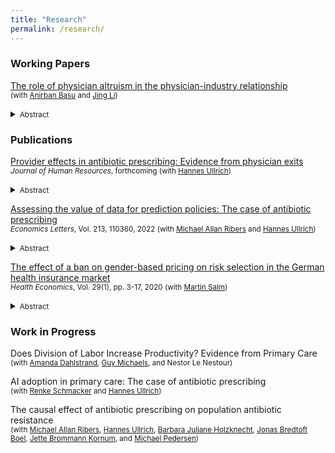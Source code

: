 ```yaml
---
title: "Research"
permalink: /research/
---
```



### Working Papers
[The role of physician altruism in the physician-industry relationship] <br/>
<small>(with [Anirban Basu] and [Jing Li])</small> <br/>  
<details>
<summary><small>Abstract</small></summary>
<small>
	Altruism is a key professional norm that underlies the physician's role as a representative agent for patients. However, physician behavior can be influenced when private gains enter the objective function. We study the relationship between altruism and physicians' receipt of financial benefits from pharmaceutical manufacturers, as well as the extent to which altruism mitigates physicians' responsiveness to these industry payments. We link data on altruistic preferences for 280 physicians, identified using a revealed preference economic experiment, with administrative information on their receipt of monetary and in-kind transfers from pharmaceutical firms along with drug prescription claims data. Non-altruistic physicians receive industry transfers that are on average 2,184 USD  (95\% CI: 979.3--3,388.5) or 254\% higher than altruistic physicians. While industry transfers are associated with higher drug spending and brand prescribing rates, these relationships are driven by non-altruistic physicians. Our results indicate that altruism is an important determinant of physicians’ relationships with and responses to industry benefits.
</small>
</details>


### Publications
[Provider effects in antibiotic prescribing: Evidence from physician exits](https://doi.org/10.3368/jhr.0523-12900R1) <br/>
<small>*Journal of Human Resources*, forthcoming (with [Hannes Ullrich])</small> <br/>  
<details>
<summary><small>Abstract</small></summary>
<small>
	In the fight against antibiotic resistance, reducing antibiotic consumption while preserving healthcare quality presents a critical health policy challenge. We investigate the role of practice styles in patients’ antibiotic intake using exogenous variation in patient-physician assignment. Practice style heterogeneity explains 49% of the differences in overall antibiotic use and 83% of the differences in second-line antibiotic use between primary care providers. We find no evidence that high prescribing is linked to better treatment quality or fewer adverse health outcomes. Policies improving physician decision-making, particularly among high-prescribers, may be effective in reducing antibiotic consumption while sustaining healthcare quality.
</small>
</details>


[Assessing the value of data for prediction policies: The case of antibiotic prescribing](https://doi.org/10.1016/j.econlet.2022.110360) <br/> 
<small>*Economics Letters*, Vol. 213, 110360, 2022 (with [Michael Allan Ribers] and [Hannes Ullrich])</small> <br/> 
<details>
<summary><small>Abstract</small></summary>
<small>
	We quantify the value of data for the prediction policy problem of reducing antibiotic prescribing to curb antibiotic resistance. Using varying combinations of administrative data, we evaluate machine learning predictions for diagnosing bacterial urinary tract infections and the outcomes of prescription rules based on these predictions. Simple patient demographics improve prediction quality substantially but larger reductions in prescribing can be achieved by making use of rich health data. Our results suggest decreasing returns to data for prediction quality and increasing returns for policy outcomes. Hence, data needs for prediction policy problems must be assessed based on the policy objective and not only on prediction quality.
</small>
</details>


[The effect of a ban on gender-based pricing on risk selection in the German health insurance market](https://onlinelibrary.wiley.com/doi/full/10.1002/hec.3958) <br/>
<small>*Health Economics*, Vol. 29(1), pp. 3-17, 2020 (with [Martin Salm])</small> <br/>  
<details>
<summary><small>Abstract</small></summary>
<small>
	Starting from December 2012, insurers in the European Union were prohibited from charging gender‐discriminatory prices. We examine the effect of this unisex mandate on risk segmentation in the German health insurance market. Although gender used to be a pricing factor in Germany's private health insurance (PHI) sector, it was never used as a pricing factor in the social health insurance (SHI) sector. The unisex mandate makes PHI relatively more attractive for women and less attractive for men. Based on data from the German socio‐economic panel, we analyze how the unisex mandate affects the difference between women and men in switching rates between SHI and PHI. We find that the unisex mandate increases the probability of switching from SHI to PHI for women relative to men. On the other hand, the unisex mandate has no effect on the gender difference in switching rates from PHI to SHI. Because women have on average higher health care expenditures than men, our results imply a worsening of the PHI risk pool and an improvement of the SHI risk pool. Our results demonstrate that regulatory measures such as the unisex mandate can affect risk selection between public and private health insurance sectors.
</small>
</details>



### Work in Progress
Does Division of Labor Increase Productivity? Evidence from Primary Care <br/> 
<small>(with [Amanda Dahlstrand], [Guy Michaels], and Nestor Le Nestour)</small> <br/>  

AI adoption in primary care: The case of antibiotic prescribing <br/> 
<small>(with [Renke Schmacker] and [Hannes Ullrich])</small> <br/>  

The causal effect of antibiotic prescribing on population antibiotic resistance <br/> 
<small>(with [Michael Allan Ribers], [Hannes Ullrich], [Barbara Juliane Holzknecht], [Jonas Bredtoft Boel], [Jette Brommann Kornum], and [Michael Pedersen])</small> <br/>  
 


[//]: # (Links)

[Anirban Basu]: <http://www.anirbanbasu.org/>
[Martin Salm]: <https://www.tilburguniversity.edu/staff/m-salm>
[Hannes Ullrich]: <https://hannesullrich.com/>
[Michael Allan Ribers]: <https://www.economics.ku.dk/staff/vip/?pure=en/persons/246289>
[Jing Li]: <https://jingliwcm.wixsite.com/mysite>
[Lawrence Casalino]: <https://gradschool.weill.cornell.edu/faculty/lawrence-casalino>
[Barbara Juliane Holzknecht]: <https://ikm.ku.dk/english/contact/specialties/clinical-microbiology/?pure=en/persons/623384>
[Jonas Bredtoft Boel]: <https://research.regionh.dk/en/persons/jonas-bredtoft-boel(2ab4401e-406e-4f43-88d2-f4586c9e4fb2).html>
[Jette Brommann Kornum]: <https://vbn.aau.dk/en/persons/129769>
[Michael Pedersen]: <https://research.regionh.dk/hvidovre/en/persons/michael-pedersen(4fff11b2-1cdd-4a72-8d5b-707b52839350).html>
[Preregistration]: <https://osf.io/kmhbv>
[Guy Michaels]: <https://personal.lse.ac.uk/michaels/>
[Amanda Dahlstrand]: <https://sites.google.com/view/dahlstrand>
[Renke Schmacker]: <https://rschmacker.github.io/>

[The role of physician altruism in the physician-industry relationship]: <https://shanhuang-ec.github.io/assets/files/physician_altruism.pdf>

[//]: # (Salience of antibiotic resistance and antibiotic prescribing in primary care)
[//]: # (Preregistration with Michael Allan Ribers, Hannes Ullrich, Barbara Juliane Holzknecht, Jonas Bredtoft Boel, Jette Brommann Kornum, and Michael Pedersen)
